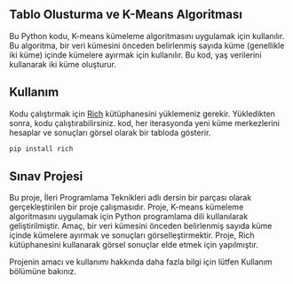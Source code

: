 ## Tablo Olusturma ve K-Means Algoritması

Bu Python kodu, K-means kümeleme algoritmasını uygulamak için kullanılır. Bu algoritma, bir veri kümesini önceden
belirlenmiş sayıda küme (genellikle iki küme) içinde kümelere ayırmak için kullanılır. Bu kod, yaş verilerini kullanarak
iki küme oluşturur.

## Kullanım

Kodu çalıştırmak için [Rich](https://github.com/willmcgugan/rich) kütüphanesini yüklemeniz gerekir. Yükledikten sonra,
kodu çalıştırabilirsiniz. kod, her iterasyonda yeni küme merkezlerini hesaplar ve sonuçları görsel olarak bir tabloda
gösterir.

```bash
pip install rich
```

## Sınav Projesi

Bu proje, İleri Programlama Teknikleri adlı dersin bir parçası olarak gerçekleştirilen bir proje çalışmasıdır. Proje,
K-means kümeleme algoritmasını uygulamak için Python programlama dili kullanılarak geliştirilmiştir. Amaç, bir veri
kümesini önceden belirlenmiş sayıda küme içinde kümelere ayırmak ve sonuçları görselleştirmektir. Proje, Rich
kütüphanesini kullanarak görsel sonuçlar elde etmek için yapılmıştır.

Projenin amacı ve kullanımı hakkında daha fazla bilgi için lütfen Kullanım bölümüne bakınız.
